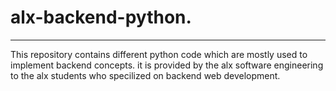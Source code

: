 # alx-backend-python.


---
This repository contains different python code which are mostly used to implement backend concepts. it is provided by the alx software engineering to the alx students who specilized on backend web development.

